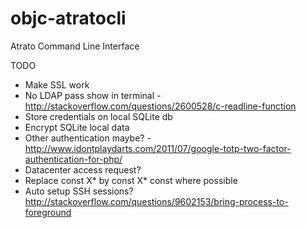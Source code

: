 objc-atratocli
==============

Atrato Command Line Interface

TODO
- Make SSL work
- No LDAP pass show in terminal - http://stackoverflow.com/questions/2600528/c-readline-function
- Store credentials on local SQLite db
- Encrypt SQLite local data
- Other authentication maybe? - http://www.idontplaydarts.com/2011/07/google-totp-two-factor-authentication-for-php/
- Datacenter access request?
- Replace const X* by const X* const where possible
- Auto setup SSH sessions? http://stackoverflow.com/questions/9602153/bring-process-to-foreground

